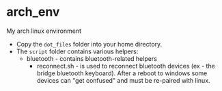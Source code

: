 # arch_env
My arch linux environment

- Copy the `dot_files` folder into your home directory.
- The `script` folder contains various helpers:
	- bluetooth - contains bluetooth-related helpers
		- reconnect.sh - is used to reconnect bluetooth devices (ex - the bridge bluetooth keyboard). After a reboot to windows
		some devices can "get confused" and must be re-paired with linux.
